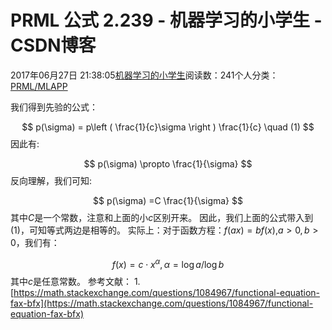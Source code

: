 
# PRML 公式 2.239 - 机器学习的小学生 - CSDN博客


2017年06月27日 21:38:05[机器学习的小学生](https://me.csdn.net/xuluhui123)阅读数：241个人分类：[PRML/MLAPP																](https://blog.csdn.net/xuluhui123/article/category/6980937)



我们得到先验的公式：

$$
p(\sigma) = p\left ( \frac{1}{c}\sigma \right ) \frac{1}{c}  \quad (1)
$$
因此有:

$$
p(\sigma) \propto \frac{1}{\sigma}
$$
反向理解，我们可知:

$$
p(\sigma) =C \frac{1}{\sigma}
$$
其中$C$是一个常数，注意和上面的小$c$区别开来。
因此，我们上面的公式带入到(1)，可知等式两边是相等的。
实际上：对于函数方程：$f(ax)=bf(x)$,$a>0,b>0$，我们有：

$$
f(x) = c\cdot x^{\alpha} , \alpha = \log a/ \log b
$$
其中$c$是任意常数。
参考文献：
1.[https://math.stackexchange.com/questions/1084967/functional-equation-fax-bfx](https://math.stackexchange.com/questions/1084967/functional-equation-fax-bfx)

